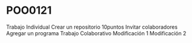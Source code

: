 # POO0121
Trabajo Individual
  Crear un repositorio 10puntos
  Invitar colaboradores
  Agregar un programa
Trabajo Colaborativo
  Modificación 1
  Modificación 2

